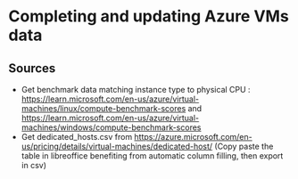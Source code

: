 # Completing and updating Azure VMs data

## Sources

- Get benchmark data matching instance type to physical CPU : https://learn.microsoft.com/en-us/azure/virtual-machines/linux/compute-benchmark-scores and https://learn.microsoft.com/en-us/azure/virtual-machines/windows/compute-benchmark-scores
- Get dedicated_hosts.csv from https://azure.microsoft.com/en-us/pricing/details/virtual-machines/dedicated-host/ (Copy paste the table in libreoffice benefiting from automatic column filling, then export in csv)
